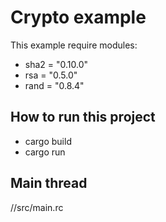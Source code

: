 # Crypto example
This example require modules:

* sha2 = "0.10.0"
* rsa = "0.5.0"
* rand = "0.8.4"

## How to run this project
* cargo build
* cargo run

## Main thread

//src/main.rc